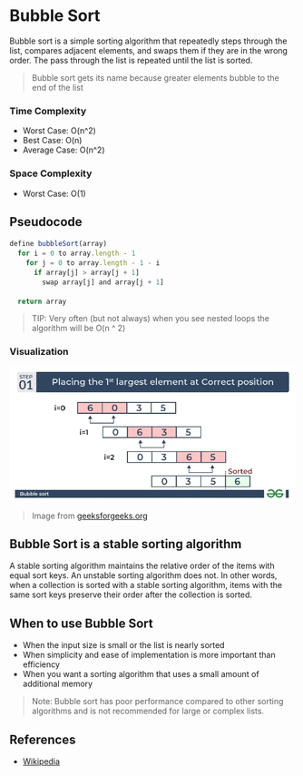 # Bubble Sort

Bubble sort is a simple sorting algorithm that repeatedly steps through the list, compares adjacent elements, and swaps them if they are in the wrong order. The pass through the list is repeated until the list is sorted.

> Bubble sort gets its name because greater elements bubble to the end of the list

### Time Complexity

- Worst Case: O(n^2)
- Best Case: O(n)
- Average Case: O(n^2)

### Space Complexity

- Worst Case: O(1)

## Pseudocode

```js
define bubbleSort(array)
  for i = 0 to array.length - 1
    for j = 0 to array.length - 1 - i
      if array[j] > array[j + 1]
        swap array[j] and array[j + 1]

  return array
```

> TIP: Very often (but not always) when you see nested loops the algorithm will be O(n ^ 2)

### Visualization

![Bubble Sort](./bubble-sort.webp 'Bubble Sort')

> Image from [geeksforgeeks.org](https://www.geeksforgeeks.org/binary-search)

## Bubble Sort is a stable sorting algorithm

A stable sorting algorithm maintains the relative order of the items with equal sort keys. An unstable sorting algorithm does not. In other words, when a collection is sorted with a stable sorting algorithm, items with the same sort keys preserve their order after the collection is sorted.

## When to use Bubble Sort

- When the input size is small or the list is nearly sorted
- When simplicity and ease of implementation is more important than efficiency
- When you want a sorting algorithm that uses a small amount of additional memory

> Note: Bubble sort has poor performance compared to other sorting algorithms and is not recommended for large or complex lists.

## References

- [Wikipedia](https://en.wikipedia.org/wiki/Bubble_sort)
